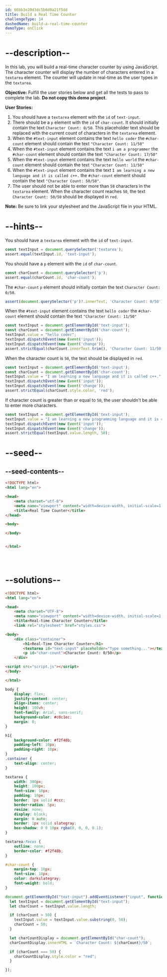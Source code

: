 ```yaml
---
id: 66bb3e20d3dc5b6d0a21f5dd
title: Build a Real Time Counter
challengeType: 14
dashedName: build-a-real-time-counter
demoType: onClick
---
```


# --description--

In this lab, you will build a real-time character counter by using JavaScript. The character counter will display the number of characters entered in a `textarea` element. The counter will update in real-time as the user types in the `textarea`.

**Objective:** Fulfill the user stories below and get all the tests to pass to complete the lab. **Do not copy this demo project**.

**User Stories:**

1. You should have a `textarea` element with the `id` of `text-input`.
2. There should be a `p` element with the `id` of `char-count`. It should initially contain the text `Character Count: 0/50`. This placeholder text should be replaced with the current count of characters in the `textarea` element.
3. When the `#text-input` element contains the text `hello coder` the `#char-count` element should contain the text `"Character Count: 11/50"`
4. When the `#text-input` element contains the text `i am a programmer` the `#char-count` element should contain the text `"Character Count: 17/50"`
5. When the `#text-input` element contains the text `hello world` the `#char-count` element should contain the text `"Character Count: 11/50"`
6. When the `#text-input` element contains the text `I am learning a new language and it is called c++.` the `#char-count` element should contain the text `"Character Count: 50/50"`.
7. The user should not be able to enter more than `50` characters in the `textarea` element. When the character count reaches `50`, the text `Character Count: 50/50` should be displayed in `red`.

**Note:** Be sure to link your stylesheet and the JavaScript file in your HTML.

# --hints--

You should have a `textarea` element with the `id` of `text-input`. 

```js
const textInput = document.querySelector('textarea');
assert.equal(textInput.id, 'text-input');
```

You should have a `p` element with the `id` of `char-count`. 

```js
const charCount = document.querySelector('p');
assert.equal(charCount.id, 'char-count');
```

The `#char-count` `p` element should initially contain the text `Character Count: 0/50`.

```js
assert(document.querySelector('p')?.innerText, 'Character Count: 0/50');
```

When the `#text-input` element contains the text `hello coder` the `#char-count` element should contain the text `"Character Count: 11/50"`

```js
const textInput = document.getElementById('text-input');
const charCount = document.getElementById('char-count');
textInput.value = "hello coder";
textInput.dispatchEvent(new Event('input'));
textInput.dispatchEvent(new Event('change'));
assert.strictEqual(charCount.innerText.trim(), 'Character Count: 11/50');
```

When the character count is `50`, the text should be displayed in `red`.

```js
const textInput = document.getElementById('text-input');
const charCount = document.getElementById('char-count');
textInput.value = "I am learning a new language and it is called c++.";
textInput.dispatchEvent(new Event('input'));
textInput.dispatchEvent(new Event('change'));
assert.strictEqual(charCount.style.color, 'red');
```

If character count is greater than or equal to `50`, the user shouldn't be able to enter more characters.

```js
const textInput = document.getElementById('text-input');
textInput.value = "I am learning a new programming language and it is called c++.";
textInput.dispatchEvent(new Event('input'));
textInput.dispatchEvent(new Event('change'));
assert.strictEqual(textInput.value.length, 50);
```

# --seed--

## --seed-contents--

```html
<!DOCTYPE html>
<html lang="en">

<head>
    <meta charset="utf-8">
    <meta name="viewport" content="width=device-width, initial-scale=1.0">
    <title>Real Time Counter</title>
</head>

<body>

</body>


</html>
```

```css

```

```js
    
```

# --solutions--

```html
<!DOCTYPE html>
<html lang="en">

<head>
    <meta charset="UTF-8">
    <meta name="viewport" content="width=device-width, initial-scale=1.0">
    <title>Real-time Character Counter</title>
    <link rel="stylesheet" href="styles.css">

<body>
    <div class="container">
        <h1>Real-Time Character Counter</h1>
        <textarea id="text-input" placeholder="Type something..."></textarea>
        <p id="char-count">Character Count: 0/50</p>
    </div>

<script src="script.js"></script>
</body>

</html>
```

```css
body {
    display: flex;
    justify-content: center;
    align-items: center;
    height: 100vh;
    font-family: Arial, sans-serif;
    background-color: #c0c1ec;
    margin: 0;
}

h1{
    background-color: #f2f48b;
    padding-left: 10px;
    padding-right: 10px;
}
.container {
    text-align: center;
}

textarea {
    width: 300px;
    height: 100px;
    font-size: 18px;
    padding: 10px;
    border: 1px solid #ccc;
    border-radius: 5px;
    resize: none;
    display: block;
    margin: 0 auto;
    border: 1px solid slategray;
    box-shadow: 0 0 10px rgba(0, 0, 0, 0.1);
}

textarea:focus {
    outline: none;
    border-color: #f2f48b;
}

#char-count {
    margin-top: 10px;
    font-size: 18px;
    color: darkslategray;
    font-weight: bold;
}
```

```js
document.getElementById("text-input").addEventListener("input", function () {
  let textInput = document.getElementById("text-input");
  let charCount = textInput.value.length;

  if (charCount > 50) {
    textInput.value = textInput.value.substring(0, 50);
    charCount = 50;
  }

  let charCountDisplay = document.getElementById("char-count");
  charCountDisplay.innerHTML = `Character Count: ${charCount}/50`;

  if (charCount === 50) {
    charCountDisplay.style.color = "red";
  } 

});
```

